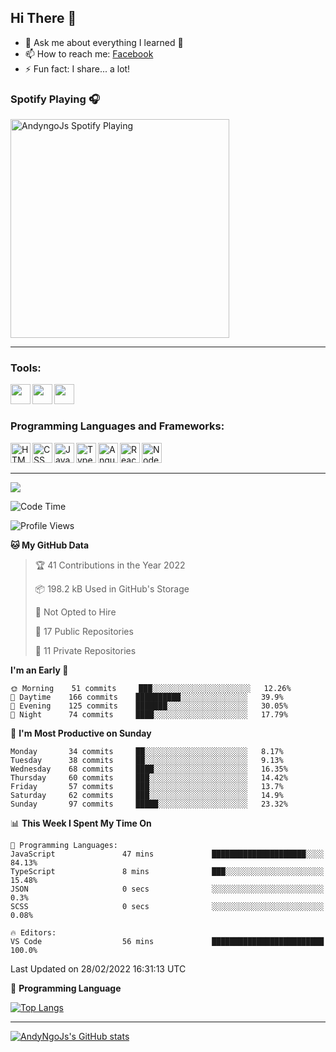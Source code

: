 ## Hi There 👋

<!-- - 🔭 I’m currently working on [Dong Ngo](https://dongnba.web.app) -->
- 💬 Ask me about everything I learned 🤣
- 📫 How to reach me: [Facebook](http://fb.com/100055545081553)
- ⚡ Fun fact: I share... a lot!

### Spotify Playing 🎧

<a href='https://open.spotify.com/user/317hwydurunlmbushkn5jnpetc6e'>
    <img src='https://andyngojs.vercel.app/api/spotify' alt='AndyngoJs Spotify Playing' width='350' style='max-width: 100%' />
</a>

---

### Tools: 

<img align='left' height="32" width="32" src="https://cdn.jsdelivr.net/npm/simple-icons@4.8.0/icons/visualstudiocode.svg" />
<img align='left' height="32" width="32" src="https://cdn.jsdelivr.net/npm/simple-icons@4.8.0/icons/webstorm.svg" />
<img align='left' height="32" width="32" src="https://cdn.jsdelivr.net/npm/simple-icons@4.8.0/icons/postman.svg" />
<br>
<br>

### Programming Languages and Frameworks: 

<img align="left" alt="HTML5" width="32" src="https://cdn.jsdelivr.net/npm/simple-icons@4.8.0/icons/html5.svg" /> 
<img align="left" alt="CSS" width="32" src="https://cdn.jsdelivr.net/npm/simple-icons@4.8.0/icons/css3.svg" /> 
<img align="left" alt="JavaScript" width="32" src="https://cdn.jsdelivr.net/npm/simple-icons@4.8.0/icons/javascript.svg" />
<img align="left" alt="TypeScript" width="32" src="https://cdn.jsdelivr.net/npm/simple-icons@4.8.0/icons/typescript.svg" />
<img align="left" alt="Angular" width="32" src="https://cdn.jsdelivr.net/npm/simple-icons@4.8.0/icons/angular.svg" />
<img align='left' alt="React" width="32" src="https://cdn.jsdelivr.net/npm/simple-icons@4.8.0/icons/react.svg" />
<img align='left' alt="Node.js" width="32" src="https://cdn.jsdelivr.net/npm/simple-icons@4.8.0/icons/node-dot-js.svg" />
<br>
<br>

---

![](https://komarev.com/ghpvc/?username=andyngojs&color=blue&style=for-the-badge)

<!--START_SECTION:waka-->
![Code Time](http://img.shields.io/badge/Code%20Time-138%20hrs%2021%20mins-blue)

![Profile Views](http://img.shields.io/badge/Profile%20Views-37-blue)

**🐱 My GitHub Data** 

> 🏆 41 Contributions in the Year 2022
 > 
> 📦 198.2 kB Used in GitHub's Storage 
 > 
> 🚫 Not Opted to Hire
 > 
> 📜 17 Public Repositories 
 > 
> 🔑 11 Private Repositories  
 > 
**I'm an Early 🐤** 

```text
🌞 Morning    51 commits     ███░░░░░░░░░░░░░░░░░░░░░░   12.26% 
🌆 Daytime    166 commits    ██████████░░░░░░░░░░░░░░░   39.9% 
🌃 Evening    125 commits    ███████░░░░░░░░░░░░░░░░░░   30.05% 
🌙 Night      74 commits     ████░░░░░░░░░░░░░░░░░░░░░   17.79%

```
📅 **I'm Most Productive on Sunday** 

```text
Monday       34 commits     ██░░░░░░░░░░░░░░░░░░░░░░░   8.17% 
Tuesday      38 commits     ██░░░░░░░░░░░░░░░░░░░░░░░   9.13% 
Wednesday    68 commits     ████░░░░░░░░░░░░░░░░░░░░░   16.35% 
Thursday     60 commits     ███░░░░░░░░░░░░░░░░░░░░░░   14.42% 
Friday       57 commits     ███░░░░░░░░░░░░░░░░░░░░░░   13.7% 
Saturday     62 commits     ███░░░░░░░░░░░░░░░░░░░░░░   14.9% 
Sunday       97 commits     █████░░░░░░░░░░░░░░░░░░░░   23.32%

```


📊 **This Week I Spent My Time On** 

```text
💬 Programming Languages: 
JavaScript               47 mins             █████████████████████░░░░   84.13% 
TypeScript               8 mins              ███░░░░░░░░░░░░░░░░░░░░░░   15.48% 
JSON                     0 secs              ░░░░░░░░░░░░░░░░░░░░░░░░░   0.3% 
SCSS                     0 secs              ░░░░░░░░░░░░░░░░░░░░░░░░░   0.08%

🔥 Editors: 
VS Code                  56 mins             █████████████████████████   100.0%

```


 Last Updated on 28/02/2022 16:31:13 UTC
<!--END_SECTION:waka-->

:page_facing_up: **Programming Language**

[![Top Langs](https://github-readme-stats.vercel.app/api/top-langs/?username=andyngojs&hide_title=true&hide=less,perl,assembly)](https://github.com/andyngojs)

---

[![AndyNgoJs's GitHub stats](https://github-readme-stats.vercel.app/api?username=andyngojs&show_icons=true)](https://github.com/andyngojs)
